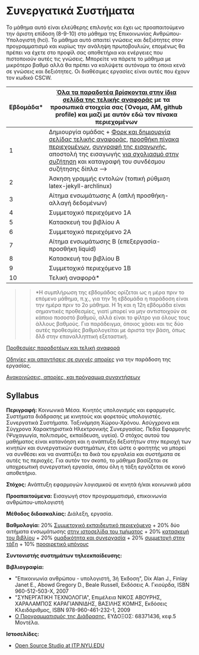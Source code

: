 # Συνεργατικά Συστήματα

Το μάθημα αυτό είναι ελεύθερης επιλογής και έχει ως προαπαιτούμενο την άριστη επίδοση (8-9-10) στο μάθημα της Επικοινωνίας Ανθρώπου-Υπολογιστή (hci). Το μάθημα αυτό απαιτεί γνώσεις και δεξιότητες στον προγραμματισμό και κυρίως την ανάληψη πρωτοβουλιών, επομένως θα πρέπει να έχετε στο προφίλ σας αποθετήρια και ενέργειες που πιστοποιούν αυτές τις γνώσεις. Μπορείτε να πάρετε το μάθημα με μικρότερο βαθμό αλλά θα πρέπει να καλύψετε αυτόνομα τα όποια κενά σε γνώσεις και δεξιότητες. Οι διαθέσιμες εργασίες είναι αυτές που έχουν τον κωδικό CSCW.

| Εβδομάδα* | [Όλα τα παραδοτέα βρίσκονται στην ίδια σελίδα της τελικής αναφοράς](https://courses-ionio.github.io/help/deliverables/) με τα προσωπικά στοιχεία σας (Όνομα, ΑΜ, github profile) και μαζί με αυτόν εδώ τον πίνακα περιεχομένων | |
| --- | --- | --- |
| 1 | Δημιουργία ομάδας + [Φορκ και δημιουργία σελίδας τελικής αναφοράς](https://courses-ionio.github.io/help/guide/), [προσθήκη πίνακα περιεχομένων](https://raw.githubusercontent.com/courses-ionio/sw/master/README.md), [συγγραφή της εισαγωγής](https://courses-ionio.github.io/help/intro/), αποστολή της εισαγωγής [για σχολιασμό στην συζήτηση](https://github.com/courses-ionio/help/discussions/categories/show-and-tell) και καταγραφή του συνδέσμου συζήτησης δίπλα --> | |
| 2 | Άσκηση γραμμής εντολών (τοπική ρύθμιση latex-jekyll-archlinux) | |
| 3 | Αίτημα ενσωμάτωσης Α (απλή προσθήκη-αλλαγή δεδομένων) | |
| 4 | Συμμετοχικό περιεχόμενο 1A | |
| 5 | Κατασκευή του βιβλίου Α | |
| 6 | Συμμετοχικό περιεχόμενο 2A | |
| 7 | Αίτημα ενσωμάτωσης Β (επεξεργασία-προσθήκη liquid) | |
| 8 | Κατασκευή του βιβλίου B | |
| 9 | Συμμετοχικό περιεχόμενο 1B | |
| 10 | Τελική αναφορά* | |

>> *Η συμπλήρωση της εβδομάδας ορίζεται ως η μέρα πριν το επόμενο μάθημα, π.χ., για την 1η εβδομάδα η παράδοση είναι την ημέρα πριν το 2ο μάθημα. Η 1η και η 12η εβδομάδα είναι σημαντικές προθεσμίες, γιατί μπορεί να μην αντιστοιχούν σε κάποιο ποσοστό βαθμού, αλλά είναι το φίλτρο για όλους τους άλλους βαθμούς. Για παράδειγμα, όποιος χάσει και τις δύο αυτές προθεσμίες βαθμολογείται με άριστα την βάση, όπως δλδ στην επαναλληπτική εξεταστική.

[Προθεσμίες παραδοτέων και τελική αναφορά](https://courses-ionio.github.io/help/deliverables/)

[Οδηγίες και απαντήσεις σε συχνές απορίες](https://courses-ionio.github.io/help/) για την παράδοση της εργασίας.

[Ανακοινώσεις, απορίες, και πρόγραμμα συναντήσεων](https://github.com/courses-ionio/cscw/issues)

## Syllabus

**Περιγραφή:** Κοινωνικά Μέσα. Κινητός υπολογισμός και εφαρμογές. Συστήματα διάδρασης με κινητούς και φορετούς υπολογιστές. Συνεργατικά Συστήματα. Ταξινόμηση Χώρου-Χρόνου. Ασύγχρονα και Σύγχρονα Χαρακτηριστικά Ηλεκτρονικής Συνεργασίας. Πεδία Εφαρμογής (Ψυχαγωγία, πολιτισμός, εκπαίδευση, υγεία). Ο στόχος αυτού του μαθήματος είναι κατανόηση και η ανάπτυξη δεξιοτήτων στην περιοχή των κινητών και συνεργατικών συστημάτων, έτσι ώστε ο φοιτητής να μπορεί να συνθέσει και να αναπτύξει τα δικά του εργαλεία και συστήματα σε αυτές τις περιοχές. Για αυτόν τον σκοπό, το μάθημα βασίζεται σε υποχρεωτική συνεργατική εργασία, όπου όλη η τάξη εργάζεται σε κοινό αποθετήριο.

**Στόχος:** Ανάπτυξη εφαρμογών λογισμικού σε κινητά ή/και κοινωνικά μέσα

**Προαπαιτούμενα:** Εισαγωγή στον προγραμματισμό, επικοινωνία ανθρώπου-υπολογιστή

**Μέθοδος διδασκαλίας:** Διάλεξη, εργασία.

**Βαθμολογία:** 20% [Συμμετοχικό εκπαιδευτικό περιεχόμενο](https://courses-ionio.github.io/help/social/) + 20% δύο αιτήματα ενσωμάτωσης [στην ιστοσελίδα του τμήματος](https://github.com/ioniodi/sitegr/) + 20% [κατασκευή του βιβλίου](https://courses-ionio.github.io/help/book) + 20% [ομαδικότητα και συνεργασία](https://courses-ionio.github.io/help/teamwork/) + 20% [συμμετοχή στην τάξη](https://courses-ionio.github.io/help/classroom/) + 10% [προαιρετικό μπόνους](https://courses-ionio.github.io/help/bonus/)

**Συντονιστής συστημάτων τηλεεκπαίδευσης:** 

**Βιβλιογραφία:** 

* "Επικοινωνία ανθρώπου - υπολογιστή, 3ή Έκδοση", Dix Alan J., Finlay Janet E., Abowd Gregory D., Beale Russell, Εκδόσεις Α. Γκιούρδα, ISBN 960-512-503-X, 2007 
* "ΣΥΝΕΡΓΑΤΙΚΗ ΤΕΧΝΟΛΟΓΙΑ", Επιμέλεια ΝΙΚΟΣ ΑΒΟΥΡΗΣ, ΧΑΡΑΛΑΜΠΟΣ ΚΑΡΑΓΙΑΝΝΙΔΗΣ, ΒΑΣΙΛΗΣ ΚΟΜΗΣ, Εκδόσεις Κλειδάριθμος, ISBN 978-960-461-232-1, 2009
* [Ο Προγραμματισμός της Διάδρασης](https://pibook.epidro.me), ΕΥΔΟΞΟΣ: 68371436, κεφ.5 Μοντέλα.

**Ιστοσελίδες:**

* [Open Source Studio at ITP.NYU.EDU](https://github.com/Open-Source-Studio-at-ITP/Syllabus)
